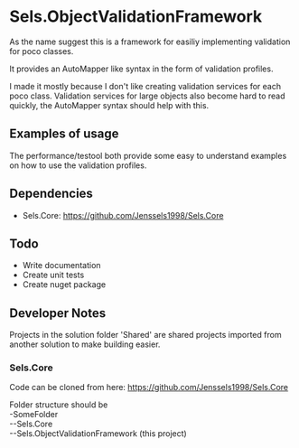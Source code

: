 # Sels.ObjectValidationFramework
As the name suggest this is a framework for easiliy implementing validation for poco classes.

It provides an AutoMapper like syntax in the form of validation profiles.

I made it mostly because I don't like creating validation services for each poco class.
Validation services for large objects also become hard to read quickly, the AutoMapper syntax should help with this.

## Examples of usage
The performance/testool both provide some easy to understand examples on how to use the validation profiles.

## Dependencies
- Sels.Core: https://github.com/Jenssels1998/Sels.Core

## Todo
- Write documentation
- Create unit tests
- Create nuget package

## Developer Notes
Projects in the solution folder 'Shared' are shared projects imported from another solution to make building easier.
### Sels.Core
Code can be cloned from here: https://github.com/Jenssels1998/Sels.Core

Folder structure should be\
-SomeFolder\
--Sels.Core\
--Sels.ObjectValidationFramework (this project)


